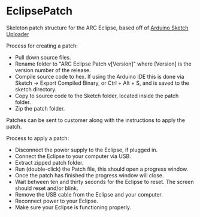 # EclipsePatch

Skeleton patch structure for the ARC Eclipse, based off of <a href="https://github.com/twinearthsoftware/ArduinoSketchUploader">Arduino Sketch Uploader</a>

Process for creating a patch:

<ul>
  <li>
    Pull down source files.
  </li>
  <li>
    Rename folder to "ARC Eclipse Patch v[Version]" where [Version] is the version number of the release.
  </li>
  <li>
    Compile source code to hex. If using the Arduino IDE this is done via Sketch -> Export Compiled Binary, or Ctrl + Alt + S, and is saved to the sketch directory.
  </li>
  <li>
    Copy to source code to the Sketch folder, located inside the patch folder.
  </li>
  <li>
    Zip the patch folder.
  </li>
</ul>

Patches can be sent to customer along with the instructions to apply the patch.

Process to apply a patch:

<ul>
  <li>
    Disconnect the power supply to the Eclipse, if plugged in.
  </li>
  <li>
    Connect the Eclipse to your computer via USB.
  </li>
  <li>
    Extract zipped patch folder.
  </li>
  <li>
    Run (double-click) the Patch file, this should open a progress window.
  </li>
  <li>
    Once the patch has finished the progress window will close.
  </li>
  <li>
    Wait between ten and thirty seconds for the Eclipse to reset. The screen should reset and/or blink.
  </li>
  <li>
    Remove the USB cable from the Eclipse and your computer.
  </li>
  <li>
    Reconnect power to your Eclipse.
  </li>
  <li>
    Make sure your Eclipse is functioning properly.
  </li>
</ul>
  
